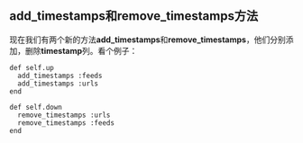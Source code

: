 ## add\_timestamps和remove\_timestamps方法     
  
现在我们有两个新的方法**add\_timestamps**和**remove\_timestamps**，他们分别添加，删除**timestamp**列。看个例子：

	def self.up
	  add_timestamps :feeds
	  add_timestamps :urls
	end

	def self.down
	  remove_timestamps :urls
	  remove_timestamps :feeds
	end
